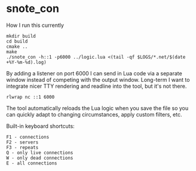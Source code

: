 # snote_con

How I run this currently

```
mkdir build
cd build
cmake ..
make
./snote_con -h::1 -p6000 ../logic.lua <(tail -qf $LOGS/*.net/$(date +%Y-%m-%d).log)
```

By adding a listener on port 6000 I can send in Lua code via a separate window instead of
competing with the output window. Long-term I want to integrate nicer TTY rendering and
readline into the tool, but it's not there.

```
rlwrap nc ::1 6000
```

The tool automatically reloads the Lua logic when you save the file so you can
quickly adapt to changing circumstances, apply custom filters, etc.

Built-in keyboard shortcuts:

```
F1 - connections
F2 - servers
F3 - repeats
Q - only live connections
W - only dead connections
E - all connections
```
